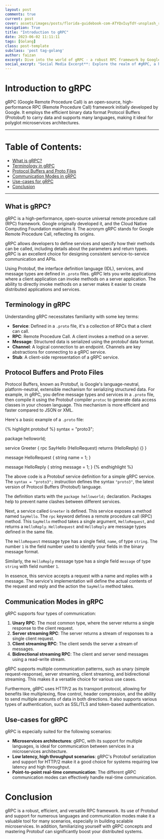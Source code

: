 ```yaml
---
layout: post
comments: true
current: post
cover: assets/images/posts/florida-guidebook-com-ATYQvIuyTdY-unsplash_resized.webp
navigation: True
title: "Introduction to gRPC"
date: 2023-06-02 11:11:11
tags: [Golang]
class: post-template
subclass: 'post tag-golang'
author: faizan
excerpt: Dive into the world of gRPC - a robust RPC framework by Google. Discover its fundamental concepts, learn about Protocol Buffers and proto files, and understand its various communication modes in this comprehensive introduction.
social_excrpt: "Social Media Excerpt**: Explore the realm of #gRPC, a high-performance #RPC framework developed by Google. There's much to uncover, from defining services in #Proto files to handling different communication modes! Discover how gRPC can level up your microservices architecture. #ProtocolBuffers #Microservices #DistributedSystems #DeveloperTools"
---
```


# Introduction to gRPC

gRPC (Google Remote Procedure Call) is an open-source, high-performance RPC (Remote Procedure Call) framework initially developed by Google. It employs the efficient binary data format Protocol Buffers (Protobuf) to carry data and supports many languages, making it ideal for polyglot microservices architectures.

***

# Table of Contents:

* [What is gRPC?](#what-is-grpc)
* [Terminology in gRPC](#terminology-in-grpc)
* [Protocol Buffers and Proto Files](#protocol-buffers-and-proto-files)
* [Communication Modes in gRPC](#communication-modes-in-grpc)
* [Use-cases for gRPC](#use-cases-for-grpc)
* [Conclusion](#conclusion)

***

## What is gRPC?

gRPC is a high-performance, open-source universal remote procedure call (RPC) framework. Google originally developed it, and the Cloud Native Computing Foundation maintains it. The acronym gRPC stands for Google Remote Procedure Call, reflecting its origins.

gRPC allows developers to define services and specify how their methods can be called, including details about the parameters and return types. gRPC is an excellent choice for designing consistent service-to-service communication and APIs.

Using Protobuf, the interface definition language (IDL), services, and message types are defined in `.proto` files. gRPC lets you write applications where a client application can invoke methods on a server application. The ability to directly invoke methods on a server makes it easier to create distributed applications and services.

## Terminology in gRPC

Understanding gRPC necessitates familiarity with some key terms:

- **Service**: Defined in a `.proto` file, it's a collection of RPCs that a client can call.
- **RPC**: Remote Procedure Call. A client invokes a method on a server.
- **Message**: Structured data is serialized using the protobuf data format.
- **Channel**: A logical connection to an endpoint. Channels are key abstractions for connecting to a gRPC service.
- **Stub**: A client-side representation of a gRPC service.

## Protocol Buffers and Proto Files

Protocol Buffers, known as Protobuf, is Google's language-neutral, platform-neutral, extensible mechanism for serializing structured data. For example, in gRPC, you define message types and services in a `.proto` file, then compile it using the Protobuf compiler `protoc` to generate data access classes in your chosen language. This mechanism is more efficient and faster compared to JSON or XML.

Here's a basic example of a `.proto` file:

{% highlight protobuf %}
syntax = "proto3";

package helloworld;

service Greeter {
  rpc SayHello (HelloRequest) returns (HelloReply) {}
}

message HelloRequest {
  string name = 1;
}

message HelloReply {
  string message = 1;
}
{% endhighlight %}

The above code is a Protobuf service definition for a simple gRPC service. The `syntax = "proto3";` instruction defines the syntax `"proto3"`, the latest version of Protocol Buffers (Protobuf) language.

The definition starts with the `package helloworld;` declaration. Packages help to prevent name clashes between different services.

Next, a service called `Greeter` is defined. This service exposes a method named `SayHello`. The `rpc` keyword defines a remote procedure call (RPC) method. This `SayHello` method takes a single argument, `HelloRequest`, and returns a `HelloReply`. `HelloRequest` and `HelloReply` are message types defined in the same file.

The `HelloRequest` message type has a single field, `name`, of type `string`. The number `1` is the field number used to identify your fields in the binary message format.

Similarly, the `HelloReply` message type has a single field `message` of type `string` with field number `1`.

In essence, this service accepts a request with a name and replies with a message. The service's implementation will define the actual contents of the request and reply and the action the `SayHello` method takes.

## Communication Modes in gRPC

gRPC supports four types of communication:

1. **Unary RPC**: The most common type, where the server returns a single response to the client request.
2. **Server streaming RPC**:  The server returns a stream of responses to a single client request.
3. **Client streaming RPC**: The client sends the server a stream of messages.
4. **Bidirectional streaming RPC**: The client and server send messages using a read-write stream.

gRPC supports multiple communication patterns, such as unary (simple request-response), server streaming, client streaming, and bidirectional streaming. This makes it a versatile choice for various use cases.

Furthermore, gRPC uses HTTP/2 as its transport protocol, allowing for benefits like multiplexing, flow control, header compression, and the ability to send multiple amounts of data in both directions. It also supports various types of authentication, such as SSL/TLS and token-based authentication.

## Use-cases for gRPC

gRPC is especially suited for the following scenarios:

- **Microservices architectures**: gRPC, with its support for multiple languages, is ideal for communication between services in a microservices architecture.
- **Low latency, high throughput scenarios**: gRPC's Protobuf serialization and support for HTTP/2 make it a good choice for systems requiring low latency and high throughput.
- **Point-to-point real-time communication**: The different gRPC communication modes can effectively handle real-time communication.

# Conclusion

gRPC is a robust, efficient, and versatile RPC framework. Its use of Protobuf and support for numerous languages and communication modes make it a valuable tool for many scenarios, especially in building scalable microservices. In addition, familiarizing yourself with gRPC concepts and mastering Protobuf can significantly boost your distributed systems.
